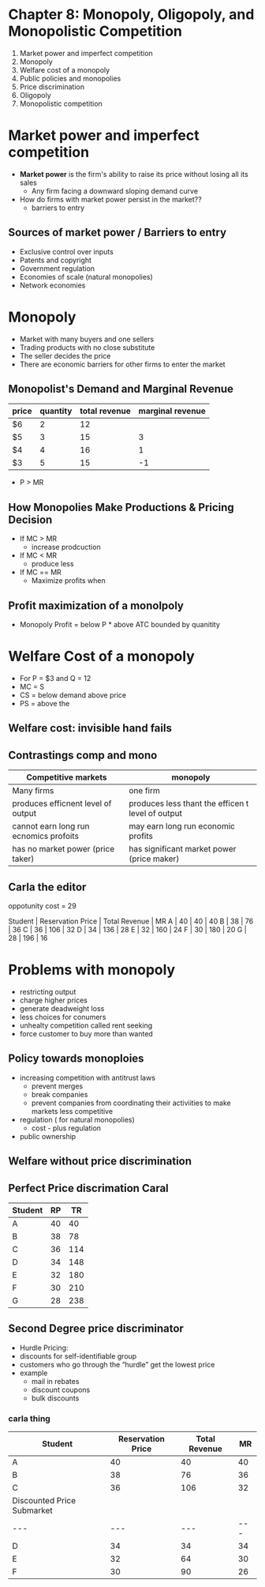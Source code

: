 # Chapter 8: Monopoly, Oligopoly, and Monopolistic Competition
1. Market power and imperfect competition
2. Monopoly
3. Welfare cost of a monopoly
4. Public policies and monopolies
5. Price discrimination
6. Oligopoly 
7. Monopolistic competition

# Market power and imperfect competition

- **Market power** is the firm's ability to raise its price without
losing all its sales
  - Any firm facing a downward sloping demand curve
- How do firms with market power persist in the market??
  - barriers to entry

## Sources of market power / Barriers to entry
- Exclusive control over inputs
- Patents and copyright
- Government regulation
- Economies of scale (natural monopolies) 
- Network economies

# Monopoly
- Market with many buyers and one sellers
- Trading products with no close substitute
- The seller decides the price
- There are economic barriers for other firms to enter the market

## Monopolist's Demand and Marginal Revenue

price | quantity | total revenue | marginal revenue
--- | --- | --- | ---
$6 | 2 | 12 | 
$5 | 3 | 15 | 3
$4 | 4 | 16 | 1
$3 | 5 | 15 | -1

- P > MR

## How Monopolies Make Productions & Pricing Decision

- If MC > MR
  - increase prodcuction
- If MC < MR
  - produce less
- If MC == MR
  - Maximize profits when

## Profit maximization of a monolpoly
- Monopoly Profit = below P * above ATC bounded by quanitity

# Welfare Cost of a monopoly
- For P = $3 and Q = 12
- MC = S
- CS = below demand above price
- PS = above the 

## Welfare cost: invisible hand fails

## Contrastings comp and mono

Competitive markets | monopoly
--- | ---
Many firms | one firm
produces efficnent level of output | produces less thant the efficen t level of output
cannot earn long run ecnomics profoits | may earn long run economic profits
has no market power (price taker) | has significant market power (price maker)

## Carla the editor

oppotunity cost = 29

Student | Reservation Price | Total Revenue | MR
A | 40 | 40 | 40
B | 38 | 76 | 36
C | 36 | 106 | 32
D | 34 | 136 | 28
E | 32 | 160 | 24
F | 30 | 180 | 20
G | 28 | 196 | 16

# Problems with monopoly
- restricting output
- charge higher prices
- generate deadweight loss
- less choices for conumers
- unhealty competition called rent seeking
- force customer to buy more than wanted

## Policy towards monoploies
- increasing competition with antitrust laws
  - prevent merges
  - break companies
  - prevent companies from coordinating their activiities to make markets less competitive
- regulation ( for natural monopolies)
  - cost - plus regulation
- public ownership

## Welfare without price discrimination

## Perfect Price discrimation Caral

Student | RP | TR
--- | --- | ---
A | 40 | 40
B | 38 | 78
C | 36 | 114
D | 34 | 148
E | 32 | 180
F | 30 | 210
G | 28 | 238

## Second Degree price discriminator
- Hurdle Pricing:
- discounts for self-identifiable group
- customers who go through the “hurdle” get the lowest 
price
- example 
  - mail in rebates
  - discount coupons
  - bulk discounts

### carla thing


Student | Reservation Price | Total Revenue | MR
--- | --- | --- | ---
A | 40 | 40 | 40
B | 38 | 76 | 36
C | 36 | 106 | 32
Discounted Price Submarket | | |
--- | --- | --- | ---
D | 34 | 34 | 34
E | 32 | 64 | 30
F | 30 | 90 | 26
